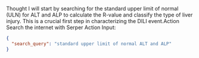 Thought
I will start by searching for the standard upper limit of normal (ULN) for ALT and ALP to calculate the R-value and classify the type of liver injury. This is a crucial first step in characterizing the DILI event.Action
Search the internet with Serper
Action Input:
```json
{
  "search_query": "standard upper limit of normal ALT and ALP"
}
```